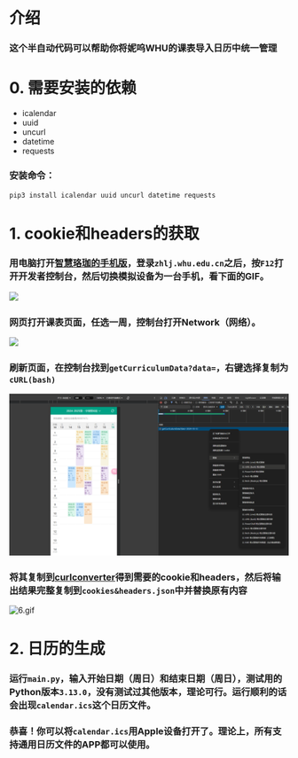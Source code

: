 # 介绍
### 这个半自动代码可以帮助你将妮呜WHU的课表导入日历中统一管理

# 0. 需要安装的依赖
+ icalendar
+ uuid
+ uncurl
+ datetime
+ requests

### 安装命令：
```
pip3 install icalendar uuid uncurl datetime requests
```
# 1. cookie和headers的获取
### 用电脑打开[智慧珞珈的手机版](https://zhlj.whu.edu.cn/mobile/curriculum)，登录`zhlj.whu.edu.cn`之后，按`F12`打开开发者控制台，然后切换模拟设备为一台手机，看下面的GIF。
![](https://raw.githubusercontent.com/stephen-zeng/WHU_Class/master/guidance/1.gif)

### 网页打开课表页面，任选一周，控制台打开Network（网络）。
![](https://raw.githubusercontent.com/stephen-zeng/WHU_Class/master/guidance/2.gif)

### 刷新页面，在控制台找到`getCurriculumData?data=`，右键选择复制为`cURL(bash)`
![alt text](guidance/image.png)

### 将其复制到[curlconverter](https://curlconverter.com/json/)得到需要的cookie和headers，然后将输出结果完整复制到`cookies&headers.json`中并替换原有内容

![6.gif](guidance/6.gif)

# 2. 日历的生成
### 运行`main.py`，输入开始日期（周日）和结束日期（周日），测试用的Python版本`3.13.0`，没有测试过其他版本，理论可行。运行顺利的话会出现`calendar.ics`这个日历文件。
### 恭喜！你可以将`calendar.ics`用Apple设备打开了。理论上，所有支持通用日历文件的APP都可以使用。